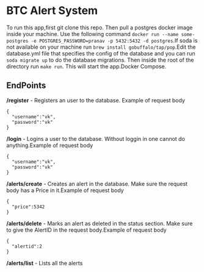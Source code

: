 # BTC Alert System

To run this app,first git clone this repo. Then pull a postgres docker image inside your machine. Use the following command `docker run --name some-postgres -e POSTGRES_PASSWORD=pranav -p 5432:5432 -d postgres`.If soda is not available on your machine run `brew install gobuffalo/tap/pop`.Edit the database.yml file that specifies the config of the database and you can run `soda migrate up` to do the database migrations. Then inside the root of the directory run `make run`. This will start the app.Docker Compose.

## EndPoints


**/register** - Registers an user to the database. Example of request body 
```
{
  "username":"vk",
  "password":"vk"
}
```

**/login** - Logins a user to the database. Without loggin in one cannot do anything.Example of request body 
```
{
  "username":"vk",
  "password":"vk"
}
```

**/alerts/create** - Creates an alert in the database. Make sure the request body has a Price in it.Example of request body 
```
{
  "price":5342
}
```

**/alerts/delete** - Marks an alert as deleted in the status section. Make sure to give the AlertID in the request body.Example of request body 
```
{
  "alertid":2
}
```
**/alerts/list** - Lists all the alerts


